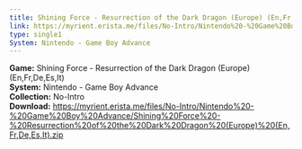```yaml
---
title: Shining Force - Resurrection of the Dark Dragon (Europe) (En,Fr,De,Es,It)
link: https://myrient.erista.me/files/No-Intro/Nintendo%20-%20Game%20Boy%20Advance/Shining%20Force%20-%20Resurrection%20of%20the%20Dark%20Dragon%20(Europe)%20(En,Fr,De,Es,It).zip
type: single1
System: Nintendo - Game Boy Advance
---
```

<b>Game:</b> Shining Force - Resurrection of the Dark Dragon (Europe) (En,Fr,De,Es,It)<br>
<b>System:</b> Nintendo - Game Boy Advance<br>
<b>Collection:</b> No-Intro<br>
<b>Download:</b> https://myrient.erista.me/files/No-Intro/Nintendo%20-%20Game%20Boy%20Advance/Shining%20Force%20-%20Resurrection%20of%20the%20Dark%20Dragon%20(Europe)%20(En,Fr,De,Es,It).zip